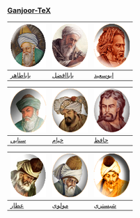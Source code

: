 ### [Ganjoor-TeX](manual.md)

[![باباطاهر](gif/babataher.gif)](pdf/babataher) | [![باباافضل](gif/babaafzal.gif)](pdf/babaafzal) | [![ابوسعید](gif/abusaeed.gif)](pdf/abusaeed)
---|---|---
[باباطاهر](pdf/babataher) | [باباافضل](pdf/babaafzal) | [ابوسعید](pdf/abusaeed)


[![سنایی](gif/sanaee.gif)](pdf/sanaee) | [![خیام](gif/khayyam.gif)](pdf/khayyam) | [![حافظ](gif/hafez.gif)](pdf/hafez) 
---|---|---
[سنایی](pdf/sanaee) | [خیام](pdf/khayyam) | [حافظ](pdf/hafez)


[![عطار](gif/attar.gif)](pdf/attar) | [![مولوی](gif/moulavi.gif)](pdf/moulavi) | [![شبستری](gif/shabestari.gif)](pdf/shabestari)  
---|---|---
[عطار](pdf/attar) | [مولوی](pdf/moulavi) | [شبستری](pdf/shabestari) 
